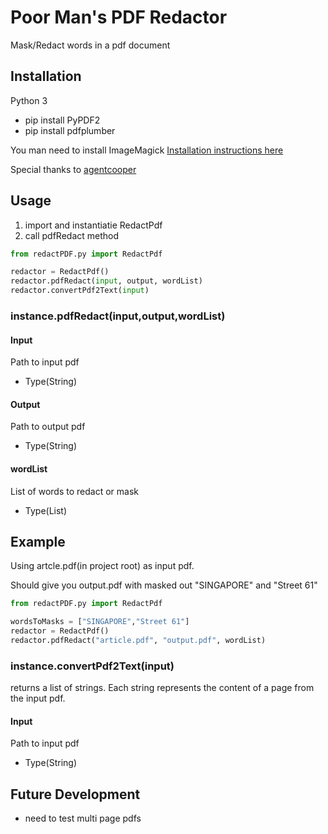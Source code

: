 # Poor Man's PDF Redactor

Mask/Redact words in a pdf document

## Installation

Python 3

- pip install PyPDF2
- pip install pdfplumber
  
You man need to install ImageMagick [Installation instructions here](http://docs.wand-py.org/en/latest/guide/install.html#install-imagemagick-debian)

Special thanks to [agentcooper](https://gist.github.com/agentcooper)
## Usage

1. import and instantiatie RedactPdf
2. call pdfRedact method

```python
from redactPDF.py import RedactPdf

redactor = RedactPdf()
redactor.pdfRedact(input, output, wordList)
redactor.convertPdf2Text(input)
```


### instance.pdfRedact(input,output,wordList)

#### Input

Path to input pdf

- Type(String)

#### Output

Path to output pdf

- Type(String)

#### wordList

List of words to redact or mask

- Type(List)

## Example

Using artcle.pdf(in project root) as input pdf. 

Should give you output.pdf with masked out "SINGAPORE" and "Street 61"

```python
from redactPDF.py import RedactPdf

wordsToMasks = ["SINGAPORE","Street 61"]
redactor = RedactPdf()
redactor.pdfRedact("article.pdf", "output.pdf", wordList)
```

### instance.convertPdf2Text(input)
returns a list of strings. Each string represents the content of a page from the input pdf.

#### Input

Path to input pdf

- Type(String)

## Future Development
- need to test multi page pdfs